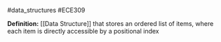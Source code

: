 #data_structures #ECE309

**Definition:** [[Data Structure]] that stores an ordered list of items, where each item is directly accessible by a positional index

